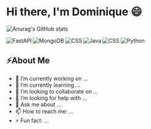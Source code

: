 <!--
Link to badges: https://github.com/Ileriayo/markdown-badges
Link to stat theme: https://github.com/anuraghazra/github-readme-stats
-->

# Hi there, I'm Dominique 😄

![Anurag's GitHub stats](https://github-readme-stats.vercel.app/api?username=dwaldon21&show_icons=true&theme=radical)


<img align="left" alt="FastAPI" src="https://img.shields.io/badge/FastAPI-005571?style=for-the-badge&logo=fastapi" />
<img align="left" alt="MongoDB" src="https://img.shields.io/badge/MongoDB-%234ea94b.svg?style=for-the-badge&logo=mongodb&logoColor=white" />
<img alt="CSS" src="https://img.shields.io/badge/css3-%231572B6.svg?style=for-the-badge&logo=css3&logoColor=white" />

<img align="left" alt="CSS" src="https://img.shields.io/badge/html5-%23E34F26.svg?style=for-the-badge&logo=html5&logoColor=white" />
<img align="left" alt="Java" src="https://img.shields.io/badge/java-%23ED8B00.svg?style=for-the-badge&logo=openjdk&logoColor=white" />
<img alt="Python" src="https://img.shields.io/badge/python-3670A0?style=for-the-badge&logo=python&logoColor=ffdd54" />

## ⚡About Me

- 🔭 I’m currently working on ...
- 🌱 I’m currently learning ...
- 👯 I’m looking to collaborate on ...
- 🤔 I’m looking for help with ...
- 💬 Ask me about ...
- 📫 How to reach me: ...
- ⚡ Fun fact: ...

